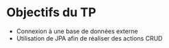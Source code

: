 # Objectifs du TP
* Connexion à une base de données externe
* Utilisation de JPA afin de réaliser des actions CRUD
